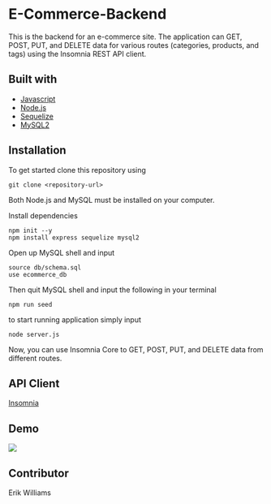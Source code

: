 # E-Commerce-Backend

This is the backend for an e-commerce site. The application can GET, POST, PUT, and DELETE data for various routes (categories, products, and tags) using the Insomnia REST API client.

## Built with

- [Javascript](https://www.javascript.com/)
- [Node.js](https://nodejs.org/en/)
- [Sequelize](https://www.npmjs.com/package/sequelize)
- [MySQL2](https://www.npmjs.com/package/mysql2)

## Installation

To get started clone this repository using
<br>

```terminal
git clone <repository-url>
```

Both Node.js and MySQL must be installed on your computer.

Install dependencies

```terminal
npm init --y
npm install express sequelize mysql2
```

Open up MySQL shell and input

```terminal
source db/schema.sql
use ecommerce_db
```

Then quit MySQL shell and input the following in your terminal

```terminal
npm run seed
```

to start running application simply input

```terminal
node server.js
```

Now, you can use Insomnia Core to GET, POST, PUT, and DELETE data from different routes.

## API Client

[Insomnia](https://insomnia.rest/)

## Demo

![](./images/demo.gif)

## Contributor

Erik Williams
